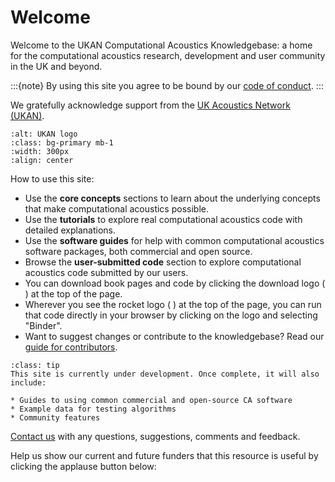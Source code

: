 # Welcome 

Welcome to the UKAN Computational Acoustics Knowledgebase: a home for the computational acoustics research, development and user community in the UK and beyond.

:::{note}
By using this site you agree to be bound by our [code of conduct](about/code-of-conduct).
:::

We gratefully acknowledge support from the <a href="https://acoustics.ac.uk/" alt="UKAN website">UK Acoustics Network (UKAN)</a>.

```{image} ukan_logo.png
:alt: UKAN logo
:class: bg-primary mb-1
:width: 300px
:align: center
```


How to use this site:

- Use the **core concepts** sections to learn about the underlying concepts that make computational acoustics possible.
- Use the **tutorials** to explore real computational acoustics code with detailed explanations. 
- Use the **software guides** for help with common computational acoustics software packages, both commercial and open source.
- Browse the **user-submitted code** section to explore computational acoustics code submitted by our users.
- You can download book pages and code by clicking the download logo ( <i class="fas fa-download"></i> ) at the top of the page.
- Wherever you see the rocket logo ( <i class="fas fa-rocket"></i> ) at the top of the page, you can run that code directly in your browser by clicking on the logo and selecting "Binder".
- Want to suggest changes or contribute to the knowledgebase? Read our [guide for contributors](about/contribution-guide).

```{admonition} More content to follow!
:class: tip
This site is currently under development. Once complete, it will also include:

* Guides to using common commercial and open-source CA software
* Example data for testing algorithms
* Community features

```

[Contact us](mailto:ukan.ca.knowledgebase@gmail.com) with any questions, suggestions, comments and feedback.

Help us show our current and future funders that this resource is useful by clicking the applause button below:

<div>
<link rel="stylesheet" href="https://unpkg.com/applause-button/dist/applause-button.css" />
<script src="https://unpkg.com/applause-button/dist/applause-button.js"></script>
<applause-button style="width: 30px; height: 30px;"/>
</div>
